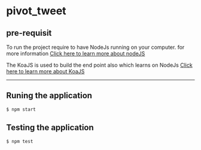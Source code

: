 # pivot_tweet

## pre-requisit
To run the project require to have NodeJs running on your computer. for more information [Click here to learn more about nodeJS](https://nodejs.org/en/)

The KoaJS is used to build the end point also which learns on NodeJs [Click here to learn more about KoaJS](https://koajs.com/)

<hr>

## Runing the application
```
$ npm start
```

## Testing the application

```
$ npm test
```

